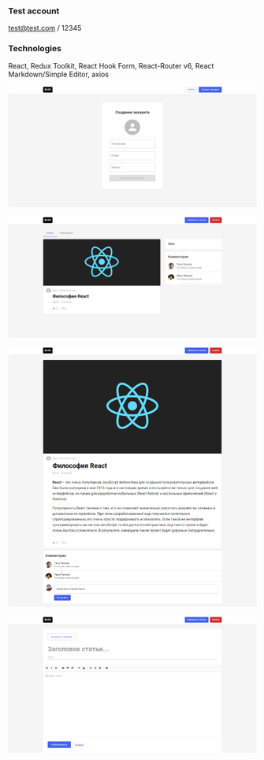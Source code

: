 ### Test account

test@test.com / 12345

### Technologies

React, Redux Toolkit, React Hook Form, React-Router v6, React Markdown/Simple Editor, axios

![first](/public/readme/sign-up.png)

![second](/public/readme/main.png)

![third](/public/readme/post.png)

![fourth](/public/readme/add-post.png)
